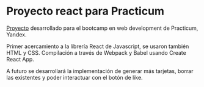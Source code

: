 # Proyecto react para Practicum

[Proyecto](https://julianrb17.github.io/around-react_es/) desarrollado para el bootcamp en web development de Practicum, Yandex.

Primer acercamiento a la librería React de Javascript, se usaron también HTML y CSS. Compilación a través de Webpack y Babel usando Create React App.

A futuro se desarrollará la implementación de generar más tarjetas, borrar las existentes y poder interactuar con el botón de like.

